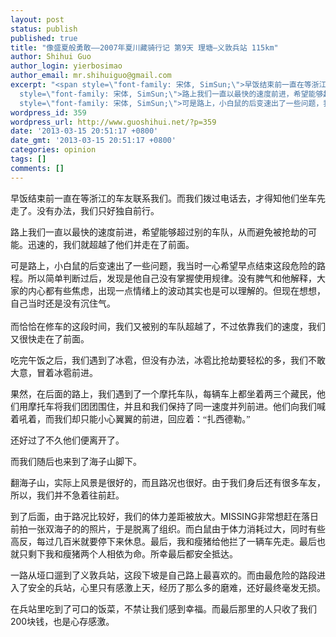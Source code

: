 ```yaml
---
layout: post
status: publish
published: true
title: "像盛夏般勇敢——2007年夏川藏骑行记 第9天 理塘—义敦兵站 115km"
author: Shihui Guo
author_login: yierbosimao
author_email: mr.shihuiguo@gmail.com
excerpt: "<span style=\"font-family: 宋体, SimSun;\">早饭结束前一直在等浙江的车友联系我们。而我们拨过电话去，才得知他们坐车先走了。没有办法，我们只好独自前行。</span>\r\n\r\n<span
  style=\"font-family: 宋体, SimSun;\">路上我们一直以最快的速度前进，希望能够超过别的车队，从而避免被抢劫的可能。迅速的，我们就超越了他们并走在了前面。</span>\r\n\r\n<span
  style=\"font-family: 宋体, SimSun;\">可是路上，小白鼠的后变速出了一些问题，我当时一心希望早点结束这段危险的路程。所以简单判断过后，发现是他自己没有掌握使用规律。没有脾气和他解释，大家的内心都有些焦虑，出现一点情绪上的波动其实也是可以理解的。但现在想想，自己当时还是没有沉住气。</span>\r\n"
wordpress_id: 359
wordpress_url: http://www.guoshihui.net/?p=359
date: '2013-03-15 20:51:17 +0800'
date_gmt: '2013-03-15 20:51:17 +0800'
categories: opinion
tags: []
comments: []
---
```

<p><span style="font-family: 宋体, SimSun;">早饭结束前一直在等浙江的车友联系我们。而我们拨过电话去，才得知他们坐车先走了。没有办法，我们只好独自前行。</span></p>
<p><span style="font-family: 宋体, SimSun;">路上我们一直以最快的速度前进，希望能够超过别的车队，从而避免被抢劫的可能。迅速的，我们就超越了他们并走在了前面。</span></p>
<p><span style="font-family: 宋体, SimSun;">可是路上，小白鼠的后变速出了一些问题，我当时一心希望早点结束这段危险的路程。所以简单判断过后，发现是他自己没有掌握使用规律。没有脾气和他解释，大家的内心都有些焦虑，出现一点情绪上的波动其实也是可以理解的。但现在想想，自己当时还是没有沉住气。</span><br />
<a id="more"></a><a id="more-359"></a><br />
<span style="font-family: 宋体, SimSun;">而恰恰在修车的这段时间，我们又被别的车队超越了，不过依靠我们的速度，我们又很快走在了前面。</span></p>
<p><span style="font-family: 宋体, SimSun;">吃完午饭之后，我们遇到了冰雹，但没有办法，冰雹比抢劫要轻松的多，我们不敢大意，冒着冰雹前进。</span></p>
<p><span style="font-family: 宋体, SimSun;">果然，在后面的路上，我们遇到了一个摩托车队，每辆车上都坐着两三个藏民，他们用摩托车将我们团团围住，并且和我们保持了同一速度并列前进。他们向我们喊着吼着，而我们却只能小心翼翼的前进，回应着：“扎西德勒。”</span></p>
<p><span style="font-family: 宋体, SimSun;">还好过了不久他们便离开了。</span></p>
<p><span style="font-family: 宋体, SimSun;">而我们随后也来到了海子山脚下。</span></p>
<p><span style="font-family: 宋体, SimSun;">翻海子山，实际上风景是很好的，而且路况也很好。由于我们身后还有很多车友，所以，我们并不急着往前赶。</span></p>
<p><span style="font-family: 宋体, SimSun;">到了后面，由于路况比较好，我们的体力差距被放大。</span>MISSING<span style="font-family: 宋体, SimSun;">非常想赶在落日前拍一张双海子的的照片，于是脱离了组织。而白鼠由于体力消耗过大，同时有些高反，每过几百米就要停下来休息。最后，我和瘦猪给他拦了一辆车先走。最后也就只剩下我和瘦猪两个人相依为命。所幸最后都安全抵达。</span></p>
<p><span style="font-family: 宋体, SimSun;">一路从垭口遛到了义敦兵站，这段下坡是自己路上最喜欢的。而由最危险的路段进入了安全的兵站，心里只有感激上天，经历了那么多的磨难，还好最终毫发无损。</span></p>
<p><span style="font-family: 宋体, SimSun;">在兵站里吃到了可口的饭菜，不禁让我们感到幸福。而最后那里的人只收了我们</span>200<span style="font-family: 宋体, SimSun;">块钱，也是心存感激。</span></p>
